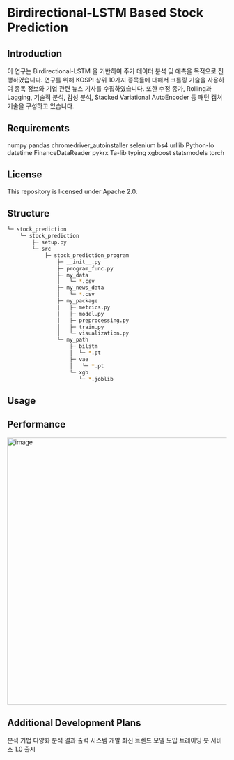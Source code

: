 # Birdirectional-LSTM Based Stock Prediction

## Introduction
이 연구는 Birdirectional-LSTM 을 기반하여 주가 데이터 분석 및 예측을 목적으로 진행하였습니다.
연구를 위해 KOSPI 상위 10가지 종목들에 대해서
크롤링 기술을 사용하여 종목 정보와 기업 관련 뉴스 기사를 수집하였습니다.
또한 수정 종가, Rolling과 Lagging, 기술적 분석, 감성 분석, Stacked Variational AutoEncoder 등 패턴 캡쳐 기술을 구성하고 있습니다.

## Requirements
numpy
pandas
chromedriver_autoinstaller
selenium
bs4
urllib
Python-Io
datetime
FinanceDataReader
pykrx
Ta-lib
typing
xgboost
statsmodels
torch

## License
This repository is licensed under Apache 2.0.

## Structure
```bash
└─ stock_prediction
    └─ stock_prediction
        ├─ setup.py
        └─ src
            ├─ stock_prediction_program
                ├─ __init__.py
                ├─ program_func.py
                ├─ my_data
                │   └─ *.csv
                ├─ my_news_data
                │   └─ *.csv
                ├─ my_package
                │   ├─ metrics.py
                │   ├─ model.py
                │   ├─ preprocessing.py
                │   ├─ train.py
                │   └─ visualization.py
                └─ my_path
                    ├─ bilstm
                    │  └─ *.pt
                    ├─ vae
                    │   └─ *.pt
                    └─ xgb
                       └─ *.joblib   
```
## Usage


## Performance
<img width="612" alt="image" src="https://github.com/paulms77/BiLSTM-StockPrediction-Algorithm/assets/69188065/5d692899-d1b6-4b20-a80d-58f9b0b527e5">

## Additional Development Plans

분석 기법 다양화
분석 결과 출력 시스템 개발
최신 트렌드 모델 도입
트레이딩 봇 서비스 1.0 출시
